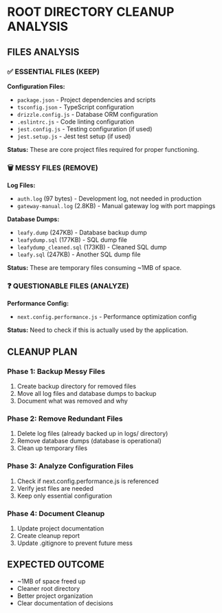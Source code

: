 # ROOT DIRECTORY CLEANUP ANALYSIS

## FILES ANALYSIS

### ✅ ESSENTIAL FILES (KEEP)
**Configuration Files:**
- `package.json` - Project dependencies and scripts
- `tsconfig.json` - TypeScript configuration
- `drizzle.config.js` - Database ORM configuration
- `.eslintrc.js` - Code linting configuration
- `jest.config.js` - Testing configuration (if used)
- `jest.setup.js` - Jest test setup (if used)

**Status:** These are core project files required for proper functioning.

### 🗑️ MESSY FILES (REMOVE)
**Log Files:**
- `auth.log` (97 bytes) - Development log, not needed in production
- `gateway-manual.log` (2.8KB) - Manual gateway log with port mappings

**Database Dumps:**
- `leafy.dump` (247KB) - Database backup dump
- `leafydump.sql` (177KB) - SQL dump file
- `leafydump_cleaned.sql` (173KB) - Cleaned SQL dump
- `leafy.sql` (247KB) - Another SQL dump file

**Status:** These are temporary files consuming ~1MB of space.

### ❓ QUESTIONABLE FILES (ANALYZE)
**Performance Config:**
- `next.config.performance.js` - Performance optimization config

**Status:** Need to check if this is actually used by the application.

## CLEANUP PLAN

### Phase 1: Backup Messy Files
1. Create backup directory for removed files
2. Move all log files and database dumps to backup
3. Document what was removed and why

### Phase 2: Remove Redundant Files
1. Delete log files (already backed up in logs/ directory)
2. Remove database dumps (database is operational)
3. Clean up temporary files

### Phase 3: Analyze Configuration Files
1. Check if next.config.performance.js is referenced
2. Verify jest files are needed
3. Keep only essential configuration

### Phase 4: Document Cleanup
1. Update project documentation
2. Create cleanup report
3. Update .gitignore to prevent future mess

## EXPECTED OUTCOME
- ~1MB of space freed up
- Cleaner root directory
- Better project organization
- Clear documentation of decisions